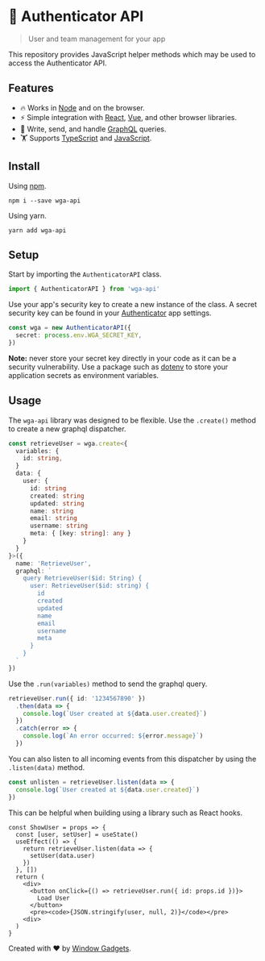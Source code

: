 # 🏇 Authenticator API

> User and team management for your app

This repository provides JavaScript helper methods which may be used to access the Authenticator API.

## Features

- 🔥  Works in [Node](https://nodejs.org/en/) and on the browser.
- ⚡️  Simple integration with [React](https://reactjs.org), [Vue](https://vuejs.org/), and other browser libraries.
- 👾  Write, send, and handle [GraphQL](https://graphql.org/) queries.
- 🏋️‍  Supports [TypeScript](https://www.typescriptlang.org/) and [JavaScript](https://developer.mozilla.org/en-US/docs/Web/JavaScript).

## Install

Using [npm](https://www.npmjs.com/package/wga-api).

```shell
npm i --save wga-api
```

Using yarn.

```shell
yarn add wga-api
```

## Setup

Start by importing the `AuthenticatorAPI` class.

```ts
import { AuthenticatorAPI } from 'wga-api'
```

Use your app's security key to create a new instance of the class. A secret security key can be found in your [Authenticator](https://authenticator.windowgadgets.io/) app settings.

```ts
const wga = new AuthenticatorAPI({
  secret: process.env.WGA_SECRET_KEY,
})
```

**Note:** never store your secret key directly in your code as it can be a security vulnerability. Use a package such as [dotenv](https://www.npmjs.com/package/dotenv) to store your application secrets as environment variables.

## Usage

The `wga-api` library was designed to be flexible. Use the `.create()` method to create a new graphql dispatcher.

```ts
const retrieveUser = wga.create<{
  variables: {
    id: string,
  }
  data: {
    user: {
      id: string
      created: string
      updated: string
      name: string
      email: string
      username: string
      meta: { [key: string]: any }
    }
  }
}>({
  name: 'RetrieveUser',
  graphql: `
    query RetrieveUser($id: String) {
      user: RetrieveUser($id: string) {
        id
        created
        updated
        name
        email
        username
        meta
      }
    }
  `
})
```

Use the `.run(variables)` method to send the graphql query.

```ts
retrieveUser.run({ id: '1234567890' })
  .then(data => {
    console.log(`User created at ${data.user.created}`)
  })
  .catch(error => {
    console.log(`An error occurred: ${error.message}`)
  })
```

You can also listen to all incoming events from this dispatcher by using the `.listen(data)` method.

```ts
const unlisten = retrieveUser.listen(data => {
  console.log(`User created at ${data.user.created}`)
})
```

This can be helpful when building using a library such as React hooks.

```tsx
const ShowUser = props => {
  const [user, setUser] = useState()
  useEffect(() => {
    return retrieveUser.listen(data => {
      setUser(data.user)
    })
  }, [])
  return (
    <div>
      <button onClick={() => retrieveUser.run({ id: props.id })}>
        Load User
      </button>
      <pre><code>{JSON.stringify(user, null, 2)}</code></pre>
    <div>
  )
}
```

Created with ❤️ by [Window Gadgets](https://authenticator.windowgadgets.io/).

